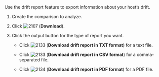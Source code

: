 Use the drift report feature to export information about your host’s
drift.

1.  Create the comparison to analyze.

2.  Click ![2107](2107.png) (**Download**).

3.  Click the output button for the type of report you want.
    
      - Click ![2133](2133.png) (**Download drift report in TXT
        format**) for a text file.
    
      - Click ![2133](2133.png) (**Download drift report in CSV
        format**) for a comma-separated file.
    
      - Click ![2134](2134.png) (**Download drift report in PDF
        format**) for a PDF file.
